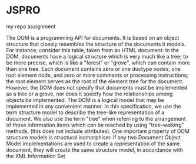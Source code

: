 # JSPRO
my repo assignment

The DOM is a programming API for documents. It is based on an object structure that closely resembles the structure of the documents it models. 
For instance, consider this table, taken from an HTML document:
In the DOM, documents have a logical structure which is very much like a tree; to be more precise, which is like a "forest" or "grove", 
which can contain more than one tree. Each document contains zero or one doctype nodes, one root element node, 
and zero or more comments or processing instructions; the root element serves as the root of the element tree for the document. However, 
the DOM does not specify that documents must be implemented as a tree or a grove, 
nor does it specify how the relationships among objects be implemented. The DOM is a logical model that may be implemented in any convenient manner. 
In this specification, we use the term structure model to describe the tree-like representation of a document. 
We also use the term "tree" when referring to the arrangement of those information items which can be reached by using "tree-walking" 
methods; (this does not include attributes). One important property of DOM structure models is structural isomorphism: 
if any two Document Object Model implementations are used to create a representation of the same document, 
they will create the same structure model, in accordance with the XML Information Set
